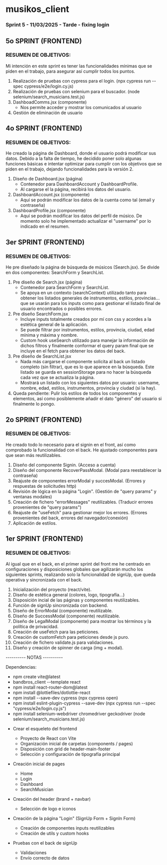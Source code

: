 # musikos_client
### Sprint 5 - 11/03/2025 - Tarde - fixing login

## 5o SPRINT (FRONTEND)

### RESUMEN DE OBJETIVOS:

Mi intención en este sprint es tener las funcionalidades mínimas que se piden en el trabajo, para asegurar así cumplir todos los puntos.

1. Realización de pruebas con cypress para el login.
    (npx cypress run --spec cypress/e2e/login.cy.js)
2. Realización de pruebas con selenium para el buscador.
    (node selenium/search_musicians.test.js)
3. DashboadComms.jsx (componente)
    - Nos permite acceder y mostrar los comunicados al usuario
4. Gestión de eliminación de usuario

## 4o SPRINT (FRONTEND)

### RESUMEN DE OBJETIVOS:

He creado la página de Dashboard, donde el usuario podrá modificar sus datos. Debido a la falta de tiempo, he decidido poner solo algunas funciones básicas e intentar optimizar para cumplir con los objetivos que se piden en el trabajo, dejando funcionalidades para la versión 2.

1. Diseño de Dashboard.jsx (página)
    * Contenedor para DashboardAccount y DashboardProfile.
    * Al cargarse el la página, recibirá los datos del usuario.
2. DashboardAccount.jsx (componente)
    * Aquí se podrán modificar los datos de la cuenta como tal (email y contraseña)
3. DashboardProfile.jsx (componente)
    * Aquí se podrán modificar los datos del perfil de músico. De momento solo he implementado actualizar el "username" por lo indicado en el resumen.

## 3er SPRINT (FRONTEND)

### RESUMEN DE OBJETIVOS:

He pre diseñado la página de búsqueda de músicos (Search.jsx). Se divide en dos componentes: SearchForm y SearchList.

1. Pre diseño de Search.jsx (página)
    * Contenedor para SearchForm y SearchList.
    * Se apoya en un contexto (searchContext) utilizado tanto para obtener los listados generales de instrumentos, estilos, provincias... que se usarán para los inputs como para gestionar el listado final de usuario encontrados o posibles errores.
2. Pre diseño SearchForm.jsx 
    * Incluye inputs totalmente creados por mí con css y acordes a la estética general de la aplicación.
    * Se puede filtrar por instrumentos, estilos, provincia, ciudad, edad mínima y máxima y nombre.
    * Custom hook useSearch utilizado para manejar la información de dichos filtros y finalmente conformar el query param final que se incluye en el fetch para obtener los datos del back.
3. Pre diseño de SearchList.jsx
    * Nada más cargarse el componente solicita al back un listado completo (sin filtrar), que es lo que aparece en la búsqueda. Este listado se guarda en sessionStorage para no hacer la búsqueda cada vez que se actualiza la página.
    * Mostrará un listado con los siguientes datos por usuario: username, nombre, edad, estilos, instrumentos, provincia y ciudad (si la hay).
4. Queda pendiente: Pulir los estilos de todos los componentes y elementos, así como posiblemente añadir el dato "género" del usuario si finalmente lo pongo.

## 2o SPRINT (FRONTEND)

### RESUMEN DE OBJETIVOS:

He creado todo lo necesario para el signin en el front, así como comprobado la funcionalidad con el back. He ajustado componentes para que sean más reutilizables.

1. Diseño del componente Signin.
    (Acceso a cuenta)
2. Diseño del componente RecoverPassModal.
    (Modal para reestablecer la contraseña)
3. Reajuste de componentes errorModal y succesModal.
    (Errores y respuestas de solicitudes http)
4. Revisión de lógica en la página "Login".
    (Gestión de "query params" y ventanas modales)
5. Creación de fichero "errorMessages" reutilizables.
    (Traducir errores provenientes de "query params")
6. Reajuste de "useFetch" para gestionar mejor los errores.
    (Errores provenientes del back, errores del navegador/conexión)
7. Aplicación de estilos.

## 1er SPRINT (FRONTEND)

### RESUMEN DE OBJETIVOS:

Al igual que en el back, en el primer sprint del front me he centrado en configuraciones y disposiciones globales que agilizarán mucho los siguientes sprints, realizando solo la funcionalidad de signUp, que queda operativa y sincronizada con el back.

1. Inicialización del proyecto (react/vite).
2. Diseño de estética general (colores, logo, tipografía...)
3. Disposición incial de las páginas y componentes reutilizables.
4. Función de signUp sincronizada con backend.
5. Diseño de ErrorModal (componente) reutilizable.
6. Diseño de SuccessModal (componente) reutilizable.
7. Diseño de LegalModal (componente) para mostrar los términos y la política de privacidad.
8. Creación de useFetch para las peticiones.
9. Creación de customFetch para peticiones desde js puro.
10. Creación de fichero validate.js para validaciones.
11. Diseño y creación de spinner de carga (img + modal).


---------- NOTAS ----------

Dependencias:

- npm create vite@latest 
- bandbros_client --template react
- npm install react-router-dom@latest
- npm install @lottiefiles/dotlottie-react
- npm install --save-dev cypress
    (npx cypress open)
- npm install eslint-plugin-cypress --save-dev
    (npx cypress run --spec "cypress/e2e/login.cy.js")
- npm install selenium-webdriver chromedriver geckodriver
    (node selenium/search_musicians.test.js)


* Crear el esqueleto del frontend
    - Proyecto de React con Vite
    - Organización inicial de carpetas (components / pages)
    - Disposición con grid de header-main-footer
    - Selección y configuración de tipografía principal

* Creación inicial de pages
    - Home
    - Login
    - Dashboard
    - SearchMusician

* Creación del header (brand + navbar)
    - Selección de logo e iconos

* Creación de la página "Login" (SignUp Form + SignIn Form)
    - Creación de componentes inputs reutilizables
    - Creación de utils y custom hooks

* Pruebas con el back de signUp
    - Validaciones
    - Envío correcto de datos